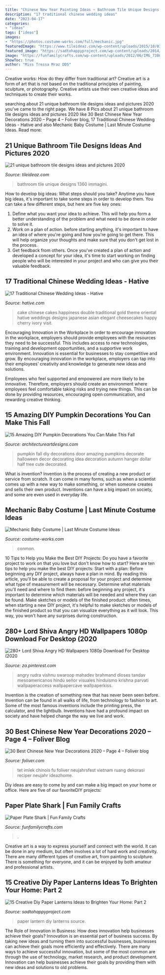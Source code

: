```yaml
---
title: "Chinese New Year Painting Ideas ~ Bathroom Tile Unique Designs 1360 Immagini"
description: "17 traditional chinese wedding ideas"
date: "2023-04-17"
categories:
- "ideas"
tags: ["ideas"]
images:
- "https://photos.costume-works.com/full/mechanic.jpg"
featuredImage: "https://www.tileideaz.com/wp-content/uploads/2015/10/039254.A00.00-2.jpg"
featured_image: "https://sadtohappyproject.com/wp-content/uploads/2014/12/how-to-make-paper-lanterns2.jpg"
image: "https://funfamilycrafts.com/wp-content/uploads/2012/06/IMG_7380-400x533.jpg"
ShowToc: true
author: "Miss Tressa Mraz DDS"
---
```



Creative works: How do they differ from traditional art?
Creative art is a form of art that is not based on the traditional principles of painting, sculpture, or photography. Creative artists use their own creative ideas and techniques to create their works.

	

		
searching about 21 unique bathroom tile designs ideas and pictures 2020 you've came to the right page. We have 8 Pics about 21 unique bathroom tile designs ideas and pictures 2020 like 30 Best Chinese New Year Decorations 2020 – Page 4 – Foliver blog, 17 Traditional Chinese Wedding Ideas - Hative and also Mechanic Baby Costume | Last Minute Costume Ideas. Read more:
		
    
## 21 Unique Bathroom Tile Designs Ideas And Pictures 2020

<img loading=lazy src="https://www.tileideaz.com/wp-content/uploads/2015/10/039254.A00.00-2.jpg" onerror="this.onerror=null;this.src='https://tse3.mm.bing.net/th?id=OIP.TjeM9yIn3-xR4a9SHzjnNQHaJ3&amp;pid=15.1';" alt="21 unique bathroom tile designs ideas and pictures 2020">

_Source: tileideaz.com_

>bathroom tile unique designs 1360 immagini. 

	

How to develop big ideas: What steps should you take?
Anytime you have big ideas, it's important to take some steps in order to develop them. You can take a few different steps, but here are five key ones: 
1. Define what you want your idea to achieve. This will help you form a better understanding of the problem and what need to be done in order to solve it. 
2. Work on a plan of action. before starting anything, it's important to have an idea of where you're going and how you're going to get there. This will help organize your thoughts and make sure that you don't get lost in the process. 
3. Get feedback from others. Once you've created a plan of action and developed a concept for your idea, it's time to start working on finding people who will be interested in your project and who can give you their valuable feedback.

    
## 17 Traditional Chinese Wedding Ideas - Hative

<img loading=lazy src="https://hative.com/wp-content/uploads/2014/05/chinese-wedding/11-red-double-happiness-wedding-cake.jpg" onerror="this.onerror=null;this.src='https://tse4.mm.bing.net/th?id=OIP.tCc_HG0N60esVRiEXwUJjwHaLE&amp;pid=15.1';" alt="17 Traditional Chinese Wedding Ideas - Hative">

_Source: hative.com_

>cake chinese cakes happiness double traditional gold theme oriental hative weddings designs japanese asian elegant cheesecakes happy cherry ivory visit. 

	

Encouraging Innovation in the Workplace
In order to encourage innovation in the workplace, employers should provide employees with the resources they need to be successful. This includes access to new technologies, training and development opportunities, and a supportive work environment.
Innovation is essential for businesses to stay competitive and grow. By encouraging innovation in the workplace, employers can tap into their employees’ creativity and knowledge to generate new ideas and solutions.

Employees who feel supported and empowered are more likely to be innovative. Therefore, employers should create an environment where employees feel comfortable taking risks and trying new things. This can be done by providing resources, encouraging open communication, and rewarding creative thinking.

    
## 15 Amazing DIY Pumpkin Decorations You Can Make This Fall

<img loading=lazy src="http://www.architectureartdesigns.com/wp-content/uploads/2016/10/15-Amazing-DIY-Pumpkin-Decorations-You-Can-Make-This-Fall-10.jpg" onerror="this.onerror=null;this.src='https://tse3.mm.bing.net/th?id=OIP.Fnx2V2tkVR1wo3hTCc1OagHaMj&amp;pid=15.1';" alt="15 Amazing DIY Pumpkin Decorations You Can Make This Fall">

_Source: architectureartdesigns.com_

>pumpkin fall diy decorations door amazing pumpkins decorate halloween decor decorating idea decoration autumn hanger dollar half tree cute decorated. 

	

What is invention?
Invention is the process of creating a new product or service from scratch. It can come in many forms, such as when a scientist comes up with a new way to make something, or when someone creates and sells their own product. Inventions can have a big impact on society, and some are even used in everyday life.

    
## Mechanic Baby Costume | Last Minute Costume Ideas

<img loading=lazy src="https://photos.costume-works.com/full/mechanic.jpg" onerror="this.onerror=null;this.src='https://tse3.mm.bing.net/th?id=OIP.L2WlK8JZCoQyY-PLczNm-gHaLH&amp;pid=15.1';" alt="Mechanic Baby Costume | Last Minute Costume Ideas">

_Source: costume-works.com_

>conmon. 

	

10 Tips to Help you Make the Best DIY Projects:
Do you have a favorite project to work on that you love but don't know how to start? Here are ten tips to help you make the best DIY projects: 
Start with a plan: Before beginning any DIY project, always have a plan in mind. By reading this article, you'll be able to create a proposal for your project and determine what type of measurement will be necessary. Determine what materials you'll need and where to find them: before beginning any project, it's important to determine which materials will be needed and where they can be found. Make sketches or models of the finished product: often times, when starting a new DIY project, it's helpful to make sketches or models of the finished product so that you can visualize everything as it will look. This way, you won't have any surprises during construction.

    
## 280+ Lord Shiva Angry HD Wallpapers 1080p Download For Desktop (2020

<img loading=lazy src="https://i.pinimg.com/736x/09/2f/66/092f66ff82bbaf86c80860d6abf67331.jpg" onerror="this.onerror=null;this.src='https://tse2.mm.bing.net/th?id=OIP.5Lo-VtsDCI-UaUfr7PMuDQHaNK&amp;pid=15.1';" alt="280+ Lord Shiva Angry HD Wallpapers 1080p Download For Desktop (2020">

_Source: za.pinterest.com_

>angry rudra vishnu swaroop mahadev brahmand dioses tandav mesoamericanos hindú señor visuales hinduismo krishna parvati wallpaperaccess wallpapercave wallpaperkiss. 

	

Invention is the creation of something new that has never been seen before. Invention can be found in all walks of life, from technology to fashion to art. Some of the most famous inventions include the printing press, the calculator, and the lightbulb. Inventions have had a profound impact on society and have helped change the way we live and work.

    
## 30 Best Chinese New Year Decorations 2020 – Page 4 – Foliver Blog

<img loading=lazy src="http://www.foliver.com/wp-content/uploads/2020/01/4-Plum-blossom-and-Fu-character.jpg" onerror="this.onerror=null;this.src='https://tse3.mm.bing.net/th?id=OIP.WQhKDkRL3F-rmeKXIivSfgHaJ4&amp;pid=15.1';" alt="30 Best Chinese New Year Decorations 2020 – Page 4 – Foliver blog">

_Source: foliver.com_

>tet imlek chinois fu foliver neujahrsfest vietnam ruang dekorasi reciper neujahr ideazhome. 

	

Diy ideas are easy to come by and can make a big impact on your home or office. Here are five of our favoriteDIY projects: 

    
## Paper Plate Shark | Fun Family Crafts

<img loading=lazy src="https://funfamilycrafts.com/wp-content/uploads/2012/06/IMG_7380-400x533.jpg" onerror="this.onerror=null;this.src='https://tse2.mm.bing.net/th?id=OIP.QvL7dSs2Wi82vNVKkYUW6wAAAA&amp;pid=15.1';" alt="Paper Plate Shark | Fun Family Crafts">

_Source: funfamilycrafts.com_

>. 

	

Creative art is a way to express yourself and connect with the world. It can be done in any medium, but often involves a lot of hard work and creativity. There are many different types of creative art, from painting to sculpture. There is something for everyone, and it can be enjoyed by both amateur and professional artists.

    
## 15 Creative Diy Paper Lanterns Ideas To Brighten Your Home: Part 2

<img loading=lazy src="https://sadtohappyproject.com/wp-content/uploads/2014/12/how-to-make-paper-lanterns2.jpg" onerror="this.onerror=null;this.src='https://tse2.mm.bing.net/th?id=OIP.0A3cydwM52-tC6sXzn2p7QHaJ4&amp;pid=15.1';" alt="15 Creative Diy Paper Lanterns Ideas to Brighten Your Home: Part 2">

_Source: sadtohappyproject.com_

>paper lantern diy lanterns source. 

	

The Role of Innovation in Business: How does innovation help businesses achieve their goals?
Innovation is an essential part of business success. By taking new ideas and turning them into successful businesses, businesses can achieve their goals more efficiently and effectively. There are many ways to achieve successful innovation, but some of the most common are through the use of technology, market research, and product development. Innovation can help businesses achieve their goals by providing them with new ideas and solutions to old problems.

